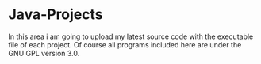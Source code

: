 # Java-Projects

In this area i am going to upload my latest source code with the executable file of each project. Of course all programs included here are under the GNU GPL version 3.0.
